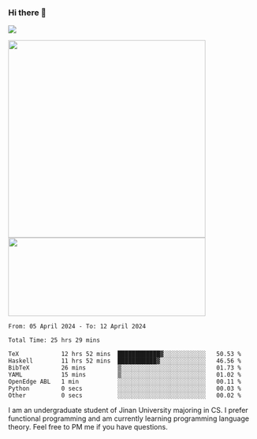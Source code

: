 ### Hi there 👋

<!--
**pe200012/pe200012** is a ✨ _special_ ✨ repository because its `README.md` (this file) appears on your GitHub profile.

Here are some ideas to get you started:

- 🔭 I’m currently working on ...
- 🌱 I’m currently learning ...
- 👯 I’m looking to collaborate on ...
- 🤔 I’m looking for help with ...
- 💬 Ask me about ...
- 📫 How to reach me: ...
- 😄 Pronouns: ...
- ⚡ Fun fact: ...
-->
![](https://www.codewars.com/users/pe200012/badges/large)
<p>
    <img width="400em" src="https://github-readme-stats-git-masterrstaa-rickstaa.vercel.app/api?username=pe200012&show_icons=true&icon_color=f44336&title_color=757de8&rank_icon=github">
    <img width="400em" height="159em" src="https://github-readme-stats-git-masterrstaa-rickstaa.vercel.app/api/top-langs/?username=pe200012&hide=html,cmake,css&title_color=757de8&layout=compact">
</p>

<!--START_SECTION:waka-->

```all_time
From: 05 April 2024 - To: 12 April 2024

Total Time: 25 hrs 29 mins

TeX            12 hrs 52 mins  ████████████▓░░░░░░░░░░░░   50.53 %
Haskell        11 hrs 52 mins  ███████████▓░░░░░░░░░░░░░   46.56 %
BibTeX         26 mins         ▒░░░░░░░░░░░░░░░░░░░░░░░░   01.73 %
YAML           15 mins         ▒░░░░░░░░░░░░░░░░░░░░░░░░   01.02 %
OpenEdge ABL   1 min           ░░░░░░░░░░░░░░░░░░░░░░░░░   00.11 %
Python         0 secs          ░░░░░░░░░░░░░░░░░░░░░░░░░   00.03 %
Other          0 secs          ░░░░░░░░░░░░░░░░░░░░░░░░░   00.02 %
```

<!--END_SECTION:waka-->

I am an undergraduate student of Jinan University majoring in CS. I prefer functional programming and am currently learning programming language theory. Feel free to PM me if you have questions.
